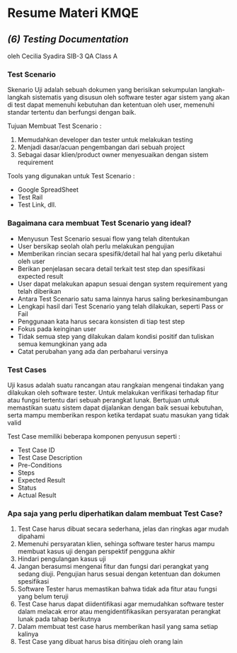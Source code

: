 # Resume Materi KMQE

## _(6) Testing Documentation_
oleh Cecilia Syadira SIB-3 QA Class A

### Test Scenario
Skenario Uji adalah sebuah dokumen yang berisikan sekumpulan langkah-langkah sistematis yang disusun oleh software tester agar sistem yang akan di test dapat memenuhi kebutuhan dan ketentuan oleh user, memenuhi standar tertentu dan berfungsi dengan baik.

Tujuan Membuat Test Scenario :
1. Memudahkan developer dan tester untuk melakukan testing
2. Menjadi dasar/acuan pengembangan dari sebuah project
3. Sebagai dasar klien/product owner menyesuaikan dengan sistem requirement

Tools yang digunakan untuk Test Scenario :
- Google SpreadSheet
- Test Rail
- Test Link, dll.

### Bagaimana cara membuat Test Scenario yang ideal?
- Menyusun Test Scenario sesuai flow yang telah ditentukan
- User bersikap seolah olah perlu melakukan pengujian
- Memberikan rincian secara spesifik/detail hal hal yang perlu diketahui oleh user
- Berikan penjelasan secara detail terkait test step dan spesifikasi expected result
- User dapat melakukan apapun sesuai dengan system requirement yang telah diberikan
- Antara Test Scenario satu sama lainnya harus saling berkesinambungan
- Lengkapi hasil dari Test Scenario yang telah dilakukan, seperti Pass or Fail
- Penggunaan kata harus secara konsisten di tiap test step
- Fokus pada keinginan user
- Tidak semua step yang dilakukan dalam kondisi positif dan tuliskan semua kemungkinan yang ada
- Catat perubahan yang ada dan perbaharui versinya


### Test Cases
Uji kasus adalah suatu rancangan atau rangkaian mengenai tindakan yang dilakukan oleh software tester. Untuk melakukan verifikasi terhadap fitur atau fungsi tertentu dari sebuah perangkat lunak. Bertujuan untuk memastikan suatu sistem dapat dijalankan dengan baik sesuai kebutuhan, serta mampu memberikan respon ketika terdapat suatu masukan yang tidak valid

Test Case memiliki beberapa komponen penyusun seperti :
- Test Case ID
- Test Case Description
- Pre-Conditions
- Steps
- Expected Result
- Status
- Actual Result

### Apa saja yang perlu diperhatikan dalam membuat Test Case?
1. Test Case harus dibuat secara sederhana, jelas dan ringkas agar mudah dipahami
2. Memenuhi persyaratan klien, sehinga software tester harus mampu membuat kasus uji dengan perspektif pengguna akhir
3. Hindari pengulangan kasus uji
4. Jangan berasumsi mengenai fitur dan fungsi dari perangkat yang sedang diuji. Pengujian harus sesuai dengan ketentuan dan dokumen spesifikasi
5. Software Tester harus memastikan bahwa tidak ada fitur atau fungsi yang belum teruji
6. Test Case harus dapat diidentifikasi agar memudahkan software tester dalam melacak error atau mengidentifikasikan persyaratan perangkat lunak pada tahap berikutnya
7. Dalam membuat test case harus memberikan hasil yang sama setiap kalinya
8. Test Case yang dibuat harus bisa ditinjau oleh orang lain

